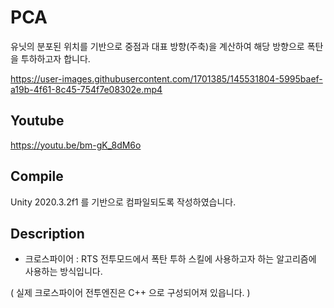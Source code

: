 # PCA

유닛의 분포된 위치를 기반으로 중점과 대표 방향(주축)을 계산하여 해당 방향으로 폭탄을 투하하고자 합니다.


https://user-images.githubusercontent.com/1701385/145531804-5995baef-a19b-4f61-8c45-754f7e08302e.mp4


## Youtube

https://youtu.be/bm-gK_8dM6o


## Compile

Unity 2020.3.2f1 를 기반으로 컴파일되도록 작성하였습니다.

## Description

- 크로스파이어 : RTS 전투모드에서 폭탄 투하 스킬에 사용하고자 하는 알고리즘에 사용하는 방식입니다.

( 실제 크로스파이어 전투엔진은 C++ 으로 구성되어져 있읍니다. )
